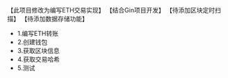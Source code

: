 【此项目修改为编写ETH交易实现】
【结合Gin项目开发】
【待添加区块定时扫描】
【待添加数据存储功能】
- 1.编写ETH转账
- 2.创建钱包
- 3.获取区块信息
- 4.获取交易哈希
- 5.测试
